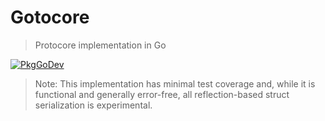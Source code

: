 # Gotocore
> Protocore implementation in Go

[![PkgGoDev](https://pkg.go.dev/badge/github.com/ethanent/gotocore)](https://pkg.go.dev/github.com/ethanent/gotocore)

> Note: This implementation has minimal test coverage and, while it is functional and generally error-free, all reflection-based struct serialization is experimental.
